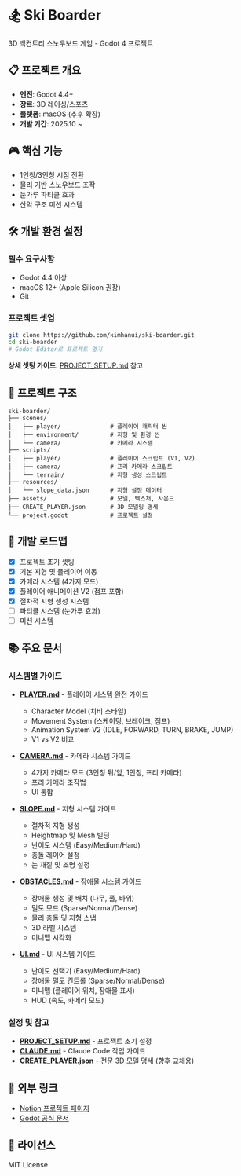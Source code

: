 # 🏂 Ski Boarder

3D 백컨트리 스노우보드 게임 - Godot 4 프로젝트

## 📋 프로젝트 개요
- **엔진**: Godot 4.4+
- **장르**: 3D 레이싱/스포츠
- **플랫폼**: macOS (추후 확장)
- **개발 기간**: 2025.10 ~

## 🎮 핵심 기능
- 1인칭/3인칭 시점 전환
- 물리 기반 스노우보드 조작
- 눈가루 파티클 효과
- 산악 구조 미션 시스템

## 🛠 개발 환경 설정

### 필수 요구사항
- Godot 4.4 이상
- macOS 12+ (Apple Silicon 권장)
- Git

### 프로젝트 셋업
```bash
git clone https://github.com/kimhanui/ski-boarder.git
cd ski-boarder
# Godot Editor로 프로젝트 열기
```

**상세 셋팅 가이드**: [PROJECT_SETUP.md](./PROJECT_SETUP.md) 참고

## 📁 프로젝트 구조
```
ski-boarder/
├── scenes/
│   ├── player/              # 플레이어 캐릭터 씬
│   ├── environment/         # 지형 및 환경 씬
│   └── camera/              # 카메라 시스템
├── scripts/
│   ├── player/              # 플레이어 스크립트 (V1, V2)
│   ├── camera/              # 프리 카메라 스크립트
│   └── terrain/             # 지형 생성 스크립트
├── resources/
│   └── slope_data.json      # 지형 설정 데이터
├── assets/                  # 모델, 텍스처, 사운드
├── CREATE_PLAYER.json       # 3D 모델링 명세
└── project.godot            # 프로젝트 설정
```

## 🎯 개발 로드맵
- [x] 프로젝트 초기 셋팅
- [x] 기본 지형 및 플레이어 이동
- [x] 카메라 시스템 (4가지 모드)
- [x] 플레이어 애니메이션 V2 (점프 포함)
- [x] 절차적 지형 생성 시스템
- [ ] 파티클 시스템 (눈가루 효과)
- [ ] 미션 시스템

## 📚 주요 문서

### 시스템별 가이드
- **[PLAYER.md](./PLAYER.md)** - 플레이어 시스템 완전 가이드
  - Character Model (치비 스타일)
  - Movement System (스케이팅, 브레이크, 점프)
  - Animation System V2 (IDLE, FORWARD, TURN, BRAKE, JUMP)
  - V1 vs V2 비교

- **[CAMERA.md](./CAMERA.md)** - 카메라 시스템 가이드
  - 4가지 카메라 모드 (3인칭 뒤/앞, 1인칭, 프리 카메라)
  - 프리 카메라 조작법
  - UI 통합

- **[SLOPE.md](./SLOPE.md)** - 지형 시스템 가이드
  - 절차적 지형 생성
  - Heightmap 및 Mesh 빌딩
  - 난이도 시스템 (Easy/Medium/Hard)
  - 충돌 레이어 설정
  - 눈 재질 및 조명 설정

- **[OBSTACLES.md](./OBSTACLES.md)** - 장애물 시스템 가이드
  - 장애물 생성 및 배치 (나무, 풀, 바위)
  - 밀도 모드 (Sparse/Normal/Dense)
  - 물리 충돌 및 지형 스냅
  - 3D 라벨 시스템
  - 미니맵 시각화

- **[UI.md](./UI.md)** - UI 시스템 가이드
  - 난이도 선택기 (Easy/Medium/Hard)
  - 장애물 밀도 컨트롤 (Sparse/Normal/Dense)
  - 미니맵 (플레이어 위치, 장애물 표시)
  - HUD (속도, 카메라 모드)

### 설정 및 참고
- **[PROJECT_SETUP.md](./PROJECT_SETUP.md)** - 프로젝트 초기 설정
- **[CLAUDE.md](./CLAUDE.md)** - Claude Code 작업 가이드
- **[CREATE_PLAYER.json](./CREATE_PLAYER.json)** - 전문 3D 모델 명세 (향후 교체용)

## 🔗 외부 링크
- [Notion 프로젝트 페이지](https://www.notion.so/28adfd12eb0f8169bac5ef9d5514f4f0)
- [Godot 공식 문서](https://docs.godotengine.org/en/stable/)

## 📝 라이선스
MIT License
